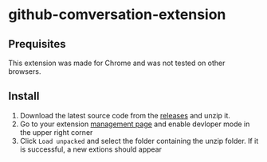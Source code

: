 # github-comversation-extension

## Prequisites

This extension was made for Chrome and was not tested on other browsers.

## Install

1. Download the latest source code from the [releases](https://github.com/Blightwidow/github-comversation-extension/releases) and unzip it.
2. Go to your extension [management page](chrome://extensions/) and enable devloper mode in the upper right corner
3. Click `Load unpacked` and select the folder containing the unzip folder. If it is successful, a new extions should appear
